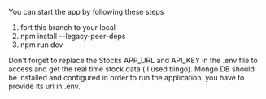 You can start the app by following these steps
1. fort this branch to your local
2. npm install --legacy-peer-deps
3. npm run dev

Don't forget to replace the Stocks APP_URL and API_KEY in the .env file to access and get the real time  stock data ( I used tiingo).
Mongo DB should be installed and configured in order to run the application. you have to provide its url in .env.
